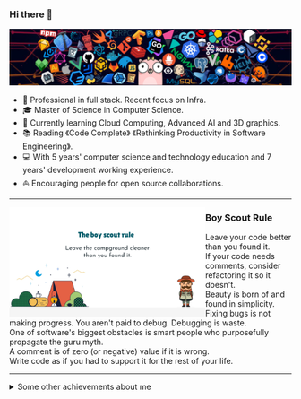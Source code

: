 ### Hi there 👋

![](https://github.com/julycrystal/julycrystal/blob/main/images/header.png?raw=true)

* 🧐   Professional in full stack. Recent focus on Infra.
* 🎓   Master of Science in Computer Science.
* 🌱   Currently learning Cloud Computing, Advanced AI and 3D graphics.
* 📚   Reading 《Code Complete》 《Rethinking Productivity in Software Engineering》.
* 💻   With 5 years' computer science and technology education and 7 years' development working experience.
* ⛵   Encouraging people for open source collaborations.

<div>

---

<p>
  <img width="350" align='left' src="https://github.com/julycrystal/julycrystal/blob/main/images/boy-scout-rule.png?raw=true">
</p>

### Boy Scout Rule

Leave your code better than you found it.<br />
If your code needs comments, consider refactoring it so it doesn't.<br />
Beauty is born of and found in simplicity.<br />
Fixing bugs is not making progress. You aren't paid to debug. Debugging is waste.<br />
One of software's biggest obstacles is smart people who purposefully propagate the guru myth.<br />
A comment is of zero (or negative) value if it is wrong.<br />
Write code as if you had to support it for the rest of your life.<br />

---

</div>


<details>
  <summary>Some other achievements about me</summary>
  <br>

* 👑   Some GitHub statistical reports:

<p align="center">
<img align="center" src="https://github-readme-stats.vercel.app/api/top-langs/?username=julycrystal&hide_langs_below=1&theme=default&line_height=27&layout=compact" alt="julycrystal's Top langs" />
<img align="center" src="https://github-readme-stats.vercel.app/api?username=julycrystal&show_icons=true&count_private=true&include_all_commits=true&line_height=21" alt="julycrystal's Github Stats" />
<img align="center" src="https://github-profile-trophy.vercel.app/?username=julycrystal&column=7" alt="julycrystal's Github Trophy" />
</p>

</details>
